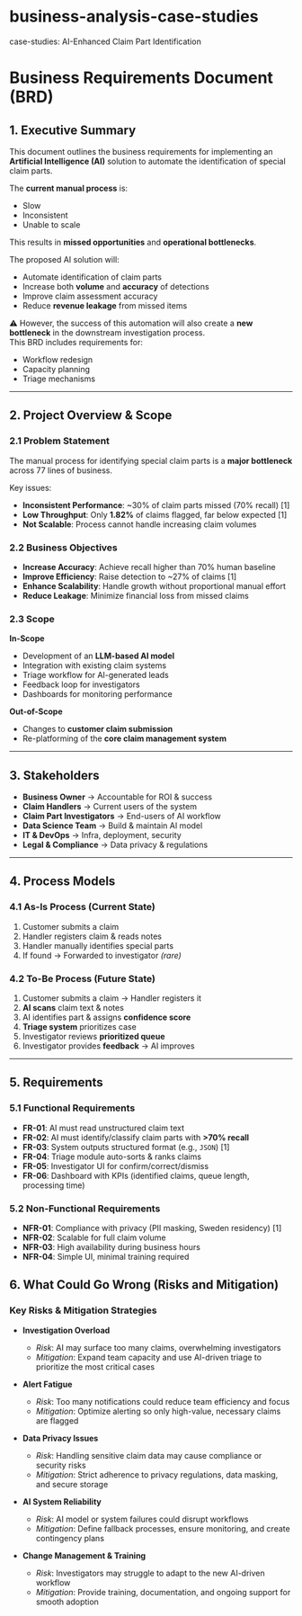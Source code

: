 # business-analysis-case-studies

case-studies: AI-Enhanced Claim Part Identification

# Business Requirements Document (BRD)

## 1. Executive Summary
This document outlines the business requirements for implementing an **Artificial Intelligence (AI)** solution to automate the identification of special claim parts.  

The **current manual process** is:
- Slow
- Inconsistent
- Unable to scale  

This results in **missed opportunities** and **operational bottlenecks**.  

The proposed AI solution will:
- Automate identification of claim parts  
- Increase both **volume** and **accuracy** of detections  
- Improve claim assessment accuracy  
- Reduce **revenue leakage** from missed items  

⚠️ However, the success of this automation will also create a **new bottleneck** in the downstream investigation process.  
This BRD includes requirements for:
- Workflow redesign  
- Capacity planning  
- Triage mechanisms  

---

## 2. Project Overview & Scope

### 2.1 Problem Statement
The manual process for identifying special claim parts is a **major bottleneck** across 77 lines of business.  

Key issues:
- **Inconsistent Performance**: ~30% of claim parts missed (70% recall) [1]  
- **Low Throughput**: Only **1.82%** of claims flagged, far below expected [1]  
- **Not Scalable**: Process cannot handle increasing claim volumes  

### 2.2 Business Objectives
- **Increase Accuracy**: Achieve recall higher than 70% human baseline  
- **Improve Efficiency**: Raise detection to ~27% of claims [1]  
- **Enhance Scalability**: Handle growth without proportional manual effort  
- **Reduce Leakage**: Minimize financial loss from missed claims  

### 2.3 Scope
**In-Scope**  
- Development of an **LLM-based AI model**  
- Integration with existing claim systems  
- Triage workflow for AI-generated leads  
- Feedback loop for investigators  
- Dashboards for monitoring performance  

**Out-of-Scope**  
- Changes to **customer claim submission**  
- Re-platforming of the **core claim management system**  

---

## 3. Stakeholders
- **Business Owner** → Accountable for ROI & success  
- **Claim Handlers** → Current users of the system  
- **Claim Part Investigators** → End-users of AI workflow  
- **Data Science Team** → Build & maintain AI model  
- **IT & DevOps** → Infra, deployment, security  
- **Legal & Compliance** → Data privacy & regulations  

---

## 4. Process Models

### 4.1 As-Is Process (Current State)
1. Customer submits a claim  
2. Handler registers claim & reads notes  
3. Handler manually identifies special parts  
4. If found → Forwarded to investigator *(rare)*  

### 4.2 To-Be Process (Future State)
1. Customer submits a claim → Handler registers it  
2. **AI scans** claim text & notes  
3. AI identifies part & assigns **confidence score**  
4. **Triage system** prioritizes case  
5. Investigator reviews **prioritized queue**  
6. Investigator provides **feedback** → AI improves  

---

## 5. Requirements

### 5.1 Functional Requirements
- **FR-01**: AI must read unstructured claim text  
- **FR-02**: AI must identify/classify claim parts with **>70% recall**  
- **FR-03**: System outputs structured format (e.g., `JSON`) [1]  
- **FR-04**: Triage module auto-sorts & ranks claims  
- **FR-05**: Investigator UI for confirm/correct/dismiss  
- **FR-06**: Dashboard with KPIs (identified claims, queue length, processing time)  

### 5.2 Non-Functional Requirements
- **NFR-01**: Compliance with privacy (PII masking, Sweden residency) [1]  
- **NFR-02**: Scalable for full claim volume  
- **NFR-03**: High availability during business hours  
- **NFR-04**: Simple UI, minimal training required
  
## 6. What Could Go Wrong (Risks and Mitigation)

### Key Risks & Mitigation Strategies

- **Investigation Overload**  
  - *Risk*: AI may surface too many claims, overwhelming investigators  
  - *Mitigation*: Expand team capacity and use AI-driven triage to prioritize the most critical cases  

- **Alert Fatigue**  
  - *Risk*: Too many notifications could reduce team efficiency and focus  
  - *Mitigation*: Optimize alerting so only high-value, necessary claims are flagged  

- **Data Privacy Issues**  
  - *Risk*: Handling sensitive claim data may cause compliance or security risks  
  - *Mitigation*: Strict adherence to privacy regulations, data masking, and secure storage  

- **AI System Reliability**  
  - *Risk*: AI model or system failures could disrupt workflows  
  - *Mitigation*: Define fallback processes, ensure monitoring, and create contingency plans  

- **Change Management & Training**  
  - *Risk*: Investigators may struggle to adapt to the new AI-driven workflow  
  - *Mitigation*: Provide training, documentation, and ongoing support for smooth adoption  
